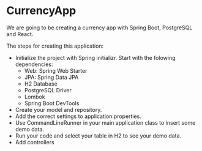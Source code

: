 # CurrencyApp

We are going to be creating a currency app with Spring Boot, PostgreSQL and React.

The steps for creating this application: 
- Initialize the project with Spring initializr. Start with the folowing dependencies:
    - Web: Spring Web Starter
    - JPA: Spring Data JPA
    - H2 Database
    - PostgreSQL Driver
    - Lombok
    - Spring Boot DevTools
- Create your model and repository. 
- Add the correct settings to application.properties. 
- Use CommandLineRunner in your main application class to insert some demo data. 
- Run your code and select your table in H2 to see your demo data. 
- Add controllers    

